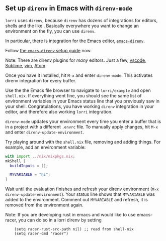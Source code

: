 ## Set up `direnv` in Emacs with `direnv-mode`

`lorri` uses `direnv`, because `direnv` has dozens of integrations for
editors, shells and the like . Basically everywhere you want to change
an environment on the fly, you can use `direnv`.

In particular, there is integration for the Emacs editor,
[`emacs-direnv`](https://github.com/wbolster/emacs-direnv).

Follow [the `emacs-direnv` setup
guide](https://github.com/wbolster/emacs-direnv/blob/master/README.rst)
now.

Note: There are direnv plugins for _many_ editors. Just a few,
[vscode](https://github.com/direnv/direnv/wiki/VSCode),
[Sublime](https://github.com/zchee/sublime-direnv),
[vim](https://github.com/direnv/direnv.vim),
[Atom](https://atom.io/packages/000-project-shell-env).


Once you have it installed, hit `M-x` and enter `direnv-mode`.
This activates direnv integration for every buffer.

Use the the Emacs file browser to navigate to `lorri/example` and open
`shell.nix`. If everything went fine, you should see the same list
of environment variables in your Emacs status line that you previously
saw in your shell.
Congratulations, you have working `direnv` integration in your editor,
and therefore also working `lorri` integration.

`direnv-mode` updates your environment every time you enter a buffer
that is in a project with a different `.envrc` file. To manually
apply changes, hit `M-x` and enter `direnv-update-environment`.

Try playing around with the `shell.nix` file, removing and adding
things. For example, add an environment variable:

```nix
with import ../nix/nixpkgs.nix;
mkShell {
  buildInputs = [];

  MYVARIABLE = "hi";
}
```

Wait until the evaluation finishes and refresh your direnv environment
(`M-x direnv-update-environment`). Your status line shows that
`MYVARIABLE` was added to the environment.
Comment out `MYVARIABLE` and refresh, it is removed from the
environment again.

Note: If you are developing rust in emacs and would like to use
emacs-racer, you can do so in a lorri direnv by setting
```elisp
    (setq racer-rust-src-path nil) ;; read from shell-nix
    (setq racer-cmd "racer")
```
